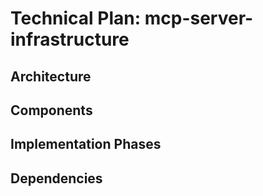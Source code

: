 # Technical Plan: mcp-server-infrastructure

## Architecture
<!-- Describe the technical architecture -->

## Components
<!-- List the components needed -->

## Implementation Phases
<!-- Describe implementation phases -->

## Dependencies
<!-- List technical dependencies -->
